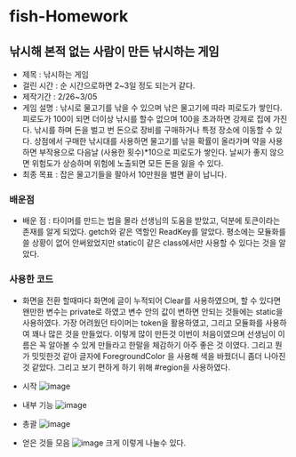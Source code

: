 # fish-Homework

## 낚시해 본적 없는 사람이 만든 낚시하는 게임

- 제목      : 낚시하는 게임
- 걸린 시간  : 순 시간으로하면 2~3일 정도 되는거 같다.
- 제작기간  : 2/26~3/05
- 게임 설명 : 낚시로 물고기를 낚을 수 있으며 낚은 물고기에 따라 피로도가 쌓인다. 피로도가 100이 되면 더이상 낚시를 할수 없으며 100을 초과하면 강제로 집에 가진다.
낚시를 하며 돈을 벌고 번 돈으로 장비를 구매하거나 특정 장소에 이동할 수 있다.
상점에서 구매한 낚시대를 사용하면 물고기를 낚을 확률이 올라가며 약을 사용하면 부작용으로 다음날 (사용한 횟수)*10으로 피로도가 쌓인다.
날씨가 좋지 않으면 위험도가 상승하며 위험에 노출되면 모든 돈을 잃을 수 있다.
- 최종 목표 : 잡은 물고기들을 팔아서 10만원을 벌면 끝이 납니다.
### 배운점
- 배운 점 : 타이머를 만드는 법을 몰라 선생님의 도움을 받았고, 덕분에 토큰이라는 존재를 알게 되었다.
getch와 같은 역할인 ReadKey를 알았다. 평소에는 모듈화를 쓸 상황이 없어 안써왔었지만 static이 같은 class에서만 사용할 수 있다는 것을 알았다.
### 사용한 코드
- 화면을 전환 할때마다 화면에 글이 누적되어 Clear를 사용하였으며, 할 수 있다면 왠만한 변수는 private로 하였고 변수 안의 값이 변하면 안되는 것들에는  static을 사용하였다. 가장 어려웠던 타이머는 token을 활용하였고, 그리고 모듈화를 사용하여 꽤나 많은 것을 만들었다. 이렇게 많이 만든것 이번이 처음이였으며 선생님이 이름은 꼭 알아볼 수 있게 만들라고 한말을 체감하기 아주 좋은 것 이였다. 그리고 뭔가 밋밋한것 같아 글자에 ForegroundColor 을 사용해 색을 바꿨더니 좀더 나아진 것 같았다. 그리고 보기 편하게 하기 위해 #region을 사용하였다.

- 시작
![image](https://user-images.githubusercontent.com/110615719/222946799-cb21bebf-3311-4972-88b5-ffdfe6dd80ad.png)
- 내부 기능
![image](https://user-images.githubusercontent.com/110615719/222946818-e0864c0f-9274-4c04-a087-f9258569d9f6.png)
- 총괄
![image](https://user-images.githubusercontent.com/110615719/222946831-a20a9717-b010-46e3-8df7-06d717ebd814.png)
- 얻은 것들 모음
![image](https://user-images.githubusercontent.com/110615719/222946775-0b8f0f4f-ae9f-4687-901d-77198d11f249.png)
크게 이렇게 나눌수 있다.
